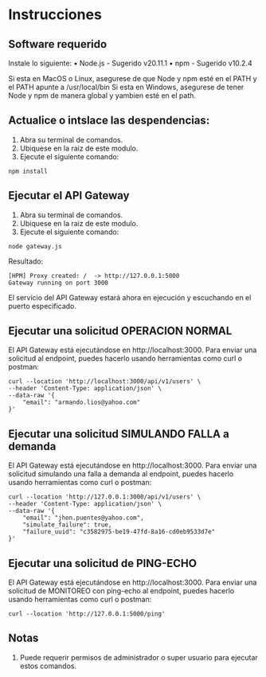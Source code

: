 # Instrucciones

## Software requerido

Instale lo siguiente:
• Node.js  - Sugerido v20.11.1
• npm - Sugerido v10.2.4 

Si esta en MacOS o Linux, asegurese de que Node y npm esté en el PATH y el PATH apunte a  /usr/local/bin
Si esta en Windows, asegurese de tener Node y npm de manera global y yambien esté en el path.

## Actualice o intslace las despendencias:
1. Abra su terminal de comandos.
2. Ubiquese en la raiz de este modulo.
3. Ejecute el siguiente comando:

```
npm install
```

## Ejecutar el API Gateway

1. Abra su terminal de comandos.
2. Ubiquese en la raiz de este modulo.
3. Ejecute el siguiente comando:

```
node gateway.js
```

Resultado:
```
[HPM] Proxy created: /  -> http://127.0.0.1:5000
Gateway running on port 3000
```

El servicio del API Gateway estará ahora en ejecución y escuchando en el puerto especificado.

## Ejecutar una solicitud OPERACION NORMAL

El API Gateway está ejecutándose en http://localhost:3000. Para enviar una solicitud al endpoint, puedes hacerlo usando herramientas como curl o  postman:

```curl
curl --location 'http://localhost:3000/api/v1/users' \
--header 'Content-Type: application/json' \
--data-raw '{
    "email": "armando.lios@yahoo.com"
}'
```

## Ejecutar una solicitud SIMULANDO FALLA a demanda

El API Gateway está ejecutándose en http://localhost:3000. Para enviar una solicitud simulando una falla a demanda al endpoint, puedes hacerlo usando herramientas como curl o  postman:

```curl
curl --location 'http://127.0.0.1:3000/api/v1/users' \
--header 'Content-Type: application/json' \
--data-raw '{
    "email": "jhon.puentes@yahoo.com",
    "simulate_failure": true,
    "failure_uuid": "c3582975-be19-47fd-8a16-cd0eb9533d7e"
}'
```

## Ejecutar una solicitud de PING-ECHO
El API Gateway está ejecutándose en http://localhost:3000. Para enviar una solicitud de MONITOREO con ping-echo al endpoint, puedes hacerlo usando herramientas como curl o  postman:

```curl
curl --location 'http://127.0.0.1:5000/ping'
```


## Notas
1. Puede requerir permisos de administrador o super usuario para ejecutar estos comandos.